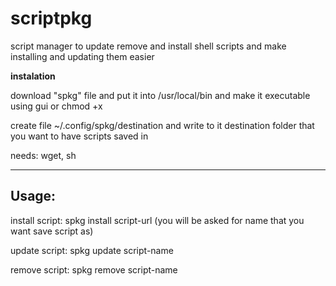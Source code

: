 # scriptpkg
script manager to update remove and install shell scripts and make installing and updating them easier

**instalation**

download "spkg" file and put it into /usr/local/bin and make it executable using gui or chmod +x

create file  ~/.config/spkg/destination and write to it destination folder that you want to have scripts saved in

needs: wget, sh

---------------------------------------------------------------------------------
Usage:
---------------------------------------------------------------------------------

install script:
spkg install script-url (you will be asked for name that you want save script as)

update script:
spkg update script-name

remove script:
spkg remove script-name

